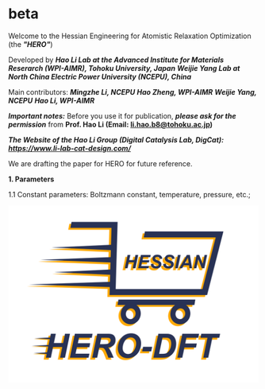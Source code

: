 # beta
Welcome to the Hessian Engineering for Atomistic Relaxation Optimization (the ***"HERO"***)

Developed by
***Hao Li Lab at the Advanced Institute for Materials Reserarch (WPI-AIMR), Tohoku University, Japan***
***Weijie Yang Lab at North China Electric Power University (NCEPU), China***

Main contributors:
***Mingzhe Li, NCEPU***
***Hao Zheng, WPI-AIMR***
***Weijie Yang, NCEPU***
***Hao Li, WPI-AIMR***

***Important notes:*** Before you use it for publication, ***please ask for the permission*** from **Prof. Hao Li (Email: li.hao.b8@tohoku.ac.jp)**

***The Website of the Hao Li Group (Digital Catalysis Lab, DigCat): https://www.li-lab-cat-design.com/***

We are drafting the paper for HERO for future reference.


**1. Parameters**

1.1 Constant parameters: Boltzmann constant, temperature, pressure, etc.;


![image](https://github.com/hero-dft/beta/blob/main/HERO_logo.png)
  
